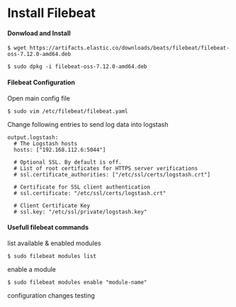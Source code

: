 # Install Filebeat

#### Donwload and Install 
```
$ wget https://artifacts.elastic.co/downloads/beats/filebeat/filebeat-oss-7.12.0-amd64.deb

$ sudo dpkg -i filebeat-oss-7.12.0-amd64.deb

```
#### Filebeat Configuration

Open main config file
```
$ sudo vim /etc/filebeat/filebeat.yaml
```
Change following entries to send log data into logstash
```
output.logstash:
  # The Logstash hosts
  hosts: ["192.168.112.6:5044"]

  # Optional SSL. By default is off.
  # List of root certificates for HTTPS server verifications
  # ssl.certificate_authorities: ["/etc/ssl/certs/logstash.crt"]

  # Certificate for SSL client authentication
  # ssl.certificate: "/etc/ssl/certs/logstash.crt"

  # Client Certificate Key
  # ssl.key: "/etc/ssl/private/logstash.key"
  ```
  #### Usefull filebeat commands
  
  list available & enabled modules
  ```
  $ sudo filebeat modules list
  ```
  enable a module
  ```
  $ sudo filebeat modules enable "module-name"
  ```
  configuration changes testing
  ```
  $ sudo filebeat test config
  ```
  Logstash node network connectivity check
  ```
  $ sudo filebeat test output
  ```

